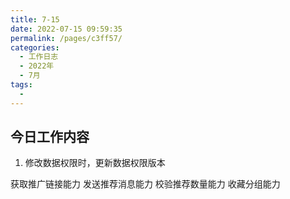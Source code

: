 ```yaml
---
title: 7-15
date: 2022-07-15 09:59:35
permalink: /pages/c3ff57/
categories:
  - 工作日志
  - 2022年
  - 7月
tags:
  - 
---
```

## 今日工作内容
1. 修改数据权限时，更新数据权限版本

获取推广链接能力
发送推荐消息能力
校验推荐数量能力
收藏分组能力